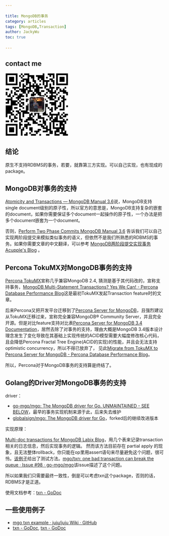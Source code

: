 ```yaml
---

title: MongoDB的事务
category: articles
tags: [MongoDB,Transaction]
author: JackyWu
toc: true

---
```


## contact me

![](/assets/images/weixin-pic-jackywu.jpg)

## 结论

原生不支持RDBMS的事务，若要，就靠第三方实现。可以自己实现，也有现成的package。

## MongoDB对事务的支持

[Atomicity and Transactions — MongoDB Manual 3.6](https://docs.mongodb.com/manual/core/write-operations-atomicity/)说，MongoDB支持single document级别的原子性，所以官方的意思是，MongoDB支持复杂的嵌套的document，如果你需要保证多个document一起操作的原子性，一个办法是把多个document嵌套为一个document。

否则，[Perform Two Phase Commits MongoDB Manual 3.6](https://docs.mongodb.com/manual/tutorial/perform-two-phase-commits/) 告诉我们可以自己实现两阶段提交来模拟类似事务的语义，但依然不是我们所熟悉的RDBMS的事务。如果你需要文章的中文翻译，可以参考 [MongoDB两阶段提交实现事务Acupple's Blog](https://acupple.github.io/2016/08/09/MongoDB%E4%B8%A4%E9%98%B6%E6%AE%B5%E6%8F%90%E4%BA%A4%E5%AE%9E%E7%8E%B0%E4%BA%8B%E5%8A%A1/) 。

## Percona TokuMX对MongoDB事务的支持

[Percona TokuMX](https://www.percona.com/doc/percona-tokumx/index.html)宣称几乎兼容MongoDB 2.4, 猜测是基于其代码改的，宣称支持事务，[MongoDB Multi-Statement Transactions? Yes We Can! - Percona Database Performance Blog](https://www.percona.com/blog/2013/04/03/mongodb-multi-statement-transactions-yes-we-can/)这是最初TokuMX发起Transaction feature时的文章。

后来Percona又把开发平台迁移到了[Percona Server for MongoDB](https://www.percona.com/software/mongo-database/percona-server-for-mongodb)，且强烈建议从TokuMX迁移过来，宣称完全兼容MongoDB® Community Server，并且完全开源。但是对比feature支持对比表[Percona Server for MongoDB 3.4 Documentation](https://www.percona.com/doc/percona-server-for-mongodb/LATEST/index.html)，居然去除了对事务的支持，理由大概是MongoDB 3.4版本设计理念发生了变化导致在其基础上实现传统的ACID模型需要大幅度修改核心代码，且会降低Percona Fractal Tree Engine(ACID的实现)的性能，并且会无法支持optimistic concurrency，所以不得已放弃了， 见此[Migrate from TokuMX to Percona Server for MongoDB - Percona Database Performance Blog](https://www.percona.com/blog/2017/04/26/migrate-tokumx-percona-server-mongodb/)。

所以，Percona对于MongoDB事务的支持算是终结了。

## Golang的Driver对MongoDB事务的支持

driver：

- [go-mgo/mgo: The MongoDB driver for Go. UNMAINTAINED - SEE BELOW](https://github.com/go-mgo/mgo)，最早的事务实现机制来源于此，后来失去维护
- [globalsign/mgo: The MongoDB driver for Go](https://github.com/globalsign/mgo)，forked后的继续改进版本

实现原理：

[Multi-doc transactions for MongoDB Labix Blog](https://blog.labix.org/2012/08/22/multi-doc-transactions-for-mongodb)，用几个表来记录transaction相关的日志信息，然后实现事务的逻辑。
然而该方法目前存在 partial apply 的现象，且无法整体rollback，你只能在op里用assert语句来尽量避免这个问题，很可怜。[该例子](http://play.golang.org/p/50-su169eu)给出了测试方法。[mgo/txn: one bad transaction can break the queue · Issue #98 · go-mgo/mgo](https://github.com/go-mgo/mgo/issues/98)该issue描述了这个问题。

所以如果我们只需要最终一致性，倒是可以考虑txn这个package，否则的话，RDBMS才是正道。

使用文档参考：[txn - GoDoc](https://godoc.org/gopkg.in/mgo.v2/txn)

## 一些使用例子

- [mgo txn example · juju/juju Wiki · GitHub](https://github.com/juju/juju/wiki/mgo-txn-example)
- [txn - GoDoc](https://godoc.org/gopkg.in/mgo.v2/txn), [txn - GoDoc](https://godoc.org/github.com/globalsign/mgo/txn)

